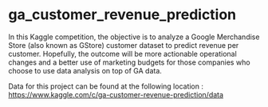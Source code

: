 # ga_customer_revenue_prediction


In this Kaggle competition, the objective is to analyze a Google Merchandise Store (also known as GStore) customer dataset to predict revenue per customer. Hopefully, the outcome will be more actionable operational changes and a better use of marketing budgets for those companies who choose to use data analysis on top of GA data.

Data for this project can be found at the following location : https://www.kaggle.com/c/ga-customer-revenue-prediction/data
